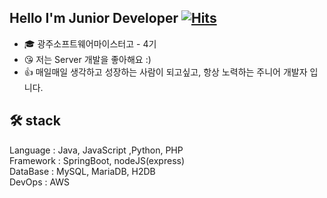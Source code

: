 ## Hello I'm Junior Developer [![Hits](https://hits.seeyoufarm.com/api/count/incr/badge.svg?url=https%3A%2F%2Fgithub.com%2Fsiwony&count_bg=%2379C83D&title_bg=%23555555&icon=&icon_color=%23E7E7E7&title=hits&edge_flat=false)](https://hits.seeyoufarm.com)

 - 🎓 광주소프트웨어마이스터고 - 4기
 - 😘 저는 Server 개발을 좋아해요 :)
 - 👍 매일매일 생각하고 성장하는 사람이 되고싶고, 항상 노력하는 주니어 개발자 입니다.

## 🛠 stack  
 Language : Java, JavaScript ,Python, PHP   
 Framework : SpringBoot, nodeJS(express)  
 DataBase : MySQL, MariaDB, H2DB  
 DevOps : AWS
